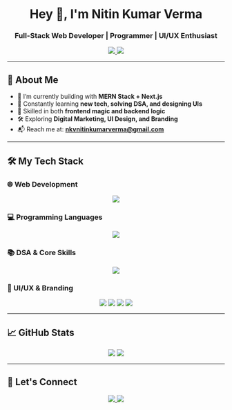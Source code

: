 <h1 align="center">Hey 👋, I'm Nitin Kumar Verma</h1>
<h3 align="center">Full-Stack Web Developer | Programmer | UI/UX Enthusiast</h3>

<p align="center">
  <a href="mailto:nkvnitinkumarverma@gmail.com">
    <img src="https://img.shields.io/badge/Email-nkvnitinkumarverma@gmail.com-D14836?style=for-the-badge&logo=gmail&logoColor=white" />
  </a>
  <a href="https://github.com/nitinverna22">
    <img src="https://img.shields.io/badge/GitHub-nitinverna22-181717?style=for-the-badge&logo=github&logoColor=white" />
  </a>
</p>

---

## 🚀 About Me

- 🔭 I’m currently building with **MERN Stack + Next.js**
- 🌱 Constantly learning **new tech, solving DSA, and designing UIs**
- 🧠 Skilled in both **frontend magic and backend logic**
- 🛠️ Exploring **Digital Marketing, UI Design, and Branding**
- 📬 Reach me at: **nkvnitinkumarverma@gmail.com**

---

## 🛠️ My Tech Stack

### 🌐 Web Development

<p align="center">
  <img src="https://skillicons.dev/icons?i=html,css,js,ts,react,next,nodejs,mongodb,redux,bootstrap,tailwind" />
</p>

### 💻 Programming Languages

<p align="center">
  <img src="https://skillicons.dev/icons?i=c,cpp,java,python" />
</p>

### 📚 DSA & Core Skills

<p align="center">
  <img src="https://img.shields.io/badge/DSA-Problem Solving-blue?style=for-the-badge&logo=codeforces&logoColor=white" />
</p>

### 🎨 UI/UX & Branding

<p align="center">
  <img src="https://img.shields.io/badge/Canva-00C4CC?style=for-the-badge&logo=canva&logoColor=white" />
  <img src="https://img.shields.io/badge/Figma-F24E1E?style=for-the-badge&logo=figma&logoColor=white" />
  <img src="https://img.shields.io/badge/Adobe_Express-000000?style=for-the-badge&logo=adobe&logoColor=white" />
  <img src="https://img.shields.io/badge/Digital_Marketing-4285F4?style=for-the-badge&logo=google&logoColor=white" />
</p>

---

## 📈 GitHub Stats

<p align="center">
  <img src="https://github-readme-stats.vercel.app/api?username=nitinverna22&show_icons=true&theme=tokyonight" />
  <img src="https://github-readme-streak-stats.herokuapp.com/?user=nitinverna22&theme=tokyonight" />
</p>

---

## 🔗 Let's Connect

<p align="center">
  <a href="mailto:nkvnitinkumarverma@gmail.com">
    <img src="https://img.shields.io/badge/Gmail-nkvnitinkumarverma@gmail.com-red?style=for-the-badge&logo=gmail&logoColor=white" />
  </a>
  <a href="https://github.com/nitinverna22">
    <img src="https://img.shields.io/badge/GitHub-nitinverna22-black?style=for-the-badge&logo=github&logoColor=white" />
  </a>
</p>
